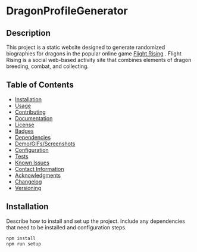 # DragonProfileGenerator

## Description

This project is a static website designed to generate randomized biographies for dragons in the popular online game [Flight Rising](https://www1.flightrising.com/)
. Flight Rising is a social web-based activity site that combines elements of dragon breeding, combat, and collecting.

## Table of Contents

- [Installation](#installation)
- [Usage](#usage)
- [Contributing](#contributing)
- [Documentation](#documentation)
- [License](#license)
- [Badges](#badges)
- [Dependencies](#dependencies)
- [Demo/GIFs/Screenshots](#demo-gifs-screenshots)
- [Configuration](#configuration)
- [Tests](#tests)
- [Known Issues](#known-issues)
- [Contact Information](#contact-information)
- [Acknowledgments](#acknowledgments)
- [Changelog](#changelog)
- [Versioning](#versioning)

## Installation

Describe how to install and set up the project. Include any dependencies that need to be installed and configuration steps.

```bash
npm install
npm run setup
